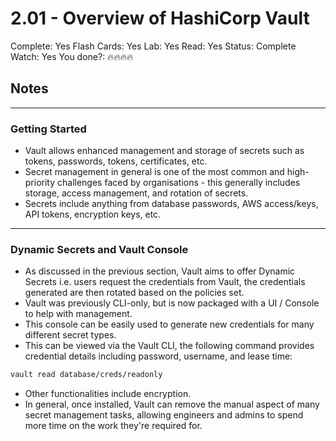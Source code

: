 # 2.01 - Overview of HashiCorp Vault

Complete: Yes
Flash Cards: Yes
Lab: Yes
Read: Yes
Status: Complete
Watch: Yes
You done?: 🔥🔥🔥🔥

## Notes

---

### Getting Started

- Vault allows enhanced management and storage of secrets such as tokens, passwords, tokens, certificates, etc.
- Secret management in general is one of the most common and high-priority challenges faced by organisations - this generally includes storage, access management, and rotation of secrets.
- Secrets include anything from database passwords, AWS access/keys, API tokens, encryption keys, etc.

---

### Dynamic Secrets and Vault Console

- As discussed in the previous section, Vault aims to offer Dynamic Secrets i.e. users request the credentials from Vault, the credentials generated are then rotated based on the policies set.
- Vault was previously CLI-only, but is now packaged with a UI / Console to help with management.
- This console can be easily used to generate new credentials for many different secret types.
- This can be viewed via the Vault CLI, the following command provides credential details including password, username, and lease time:

```bash
vault read database/creds/readonly
```

- Other functionalities include encryption.
- In general, once installed, Vault can remove the manual aspect of many secret management tasks, allowing engineers and admins to spend more time on the work they're required for.
